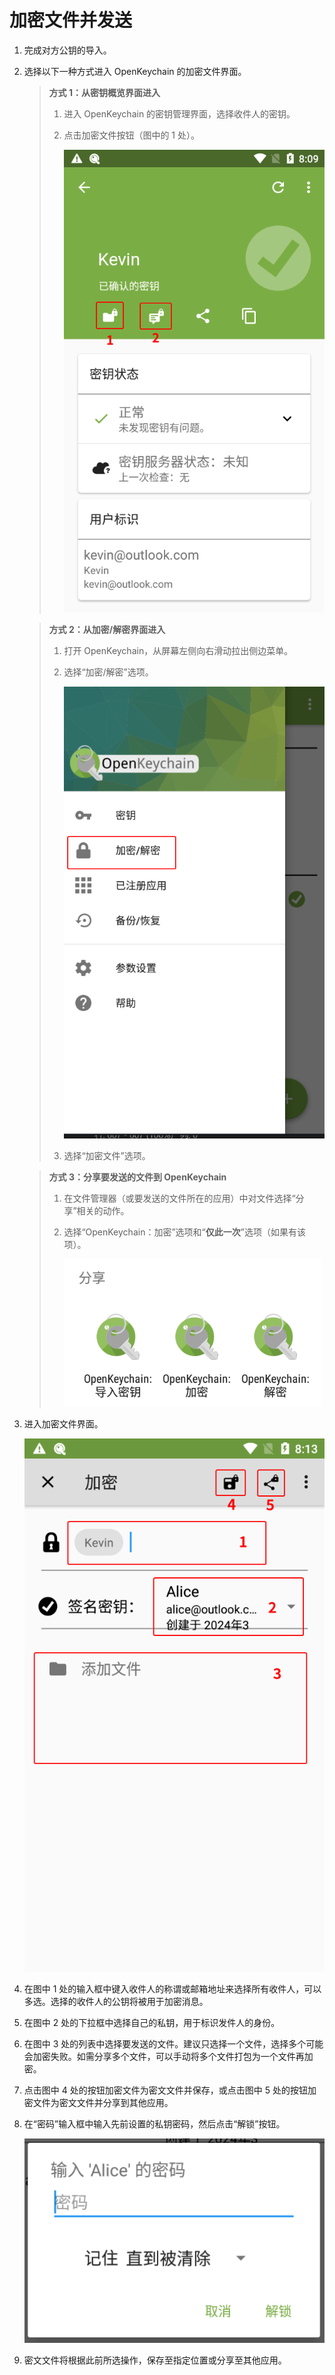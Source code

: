 # 加密文件并发送

1. 完成对方公钥的导入。

2. 选择以下一种方式进入 OpenKeychain 的加密文件界面。

    > **方式 1：从密钥概览界面进入**
    >
    > 1. 进入 OpenKeychain 的密钥管理界面，选择收件人的密钥。
    > 2. 点击加密文件按钮（图中的 1 处）。
    >
    >    ![加密按钮](encrypt-message/encrypt-button-from-key-overview.png)

    > **方式 2：从加密/解密界面进入**
    >
    > 1. 打开 OpenKeychain，从屏幕左侧向右滑动拉出侧边菜单。
    > 2. 选择“加密/解密”选项。
    >
    >    ![加密/解密”](shared/encrypt-and-decrypt.png)
    >
    > 3. 选择“加密文件”选项。

    > **方式 3：分享要发送的文件到 OpenKeychain**
    >
    > 1. 在文件管理器（或要发送的文件所在的应用）中对文件选择“分享”相关的动作。
    > 2. 选择“OpenKeychain：加密”选项和“**仅此一次**”选项（如果有该项）。
    >
    >    ![使用 OpenKeychain 处理消息或密文](shared/use-openkeychain-to-handle-message.png)

3. 进入加密文件界面。

    ![加密文件界面](encrypt-message/encrypt-file.png)

4. 在图中 1 处的输入框中键入收件人的称谓或邮箱地址来选择所有收件人，可以多选。选择的收件人的公钥将被用于加密消息。

5. 在图中 2 处的下拉框中选择自己的私钥，用于标识发件人的身份。

6. 在图中 3 处的列表中选择要发送的文件。建议只选择一个文件，选择多个可能会加密失败。如需分享多个文件，可以手动将多个文件打包为一个文件再加密。

7. 点击图中 4 处的按钮加密文件为密文文件并保存，或点击图中 5 处的按钮加密文件为密文文件并分享到其他应用。

8. 在“密码”输入框中输入先前设置的私钥密码，然后点击“解锁”按钮。

    ![输入私钥密码](shared/enter-private-key-passphrase.png)

9. 密文文件将根据此前所选操作，保存至指定位置或分享至其他应用。